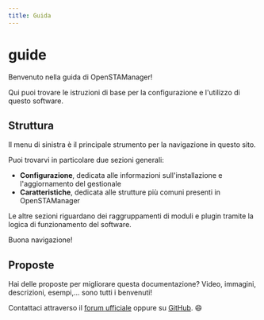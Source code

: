 ```yaml
---
title: Guida
---
```


# guide

Benvenuto nella guida di OpenSTAManager!

Qui puoi trovare le istruzioni di base per la configurazione e l'utilizzo di questo software.

## Struttura

Il menu di sinistra è il principale strumento per la navigazione in questo sito.

Puoi trovarvi in particolare due sezioni generali:

* **Configurazione**, dedicata alle informazioni sull'installazione e l'aggiornamento del gestionale
* **Caratteristiche**, dedicata alle strutture più comuni presenti in OpenSTAManager

Le altre sezioni riguardano dei raggruppamenti di moduli e plugin tramite la logica di funzionamento del software.

Buona navigazione!

## Proposte

Hai delle proposte per migliorare questa documentazione? Video, immagini, descrizioni, esempi,... sono tutti i benvenuti!

Contattaci attraverso il [forum ufficiale](http://www.openstamanager.com/forum/) oppure su [GitHub](https://github.com/devcode-it/devcode-it.github.io/issues). :smile:

